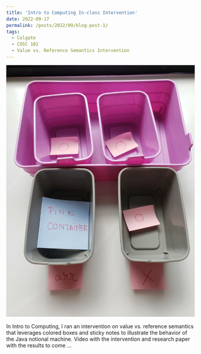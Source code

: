 ```yaml
---
title: 'Intro to Computing In-class Intervention'
date: 2022-09-17
permalink: /posts/2022/09/blog-post-1/
tags:
  - Colgate
  - COSC 102
  - Value vs. Reference Semantics Intervention
---
```


<img src='/images/boxes.jpg'>

In Intro to Computing, I ran an intervention on value vs. reference semantics that leverages colored boxes and sticky notes to illustrate the behavior of the Java notional machine. Video with the intervention and research paper with the results to come ...